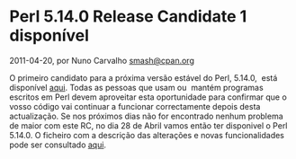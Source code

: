 
# Perl 5.14.0 Release Candidate 1 disponível

 2011-04-20, por Nuno Carvalho <smash@cpan.org>

O primeiro candidato para a próxima versão estável do Perl, 5.14.0,&nbsp; está disponível <a href="http://search.cpan.org/dist/perl-5.14.0-RC1/">aqui</a>. Todas as pessoas que usam ou&nbsp; mantém programas escritos em Perl devem aproveitar esta oportunidade para confirmar que o vosso código vai continuar a funcionar correctamente depois desta actualização. Se nos próximos dias não for encontrado nenhum problema de maior com este RC, no dia 28 de Abril vamos então ter disponivel o Perl 5.14.0. O ficheiro com a descrição das alterações e novas funcionalidades pode ser consultado <a href="http://search.cpan.org/dist/perl-5.14.0-RC1/pod/perldelta.pod">aqui</a>.<br />
